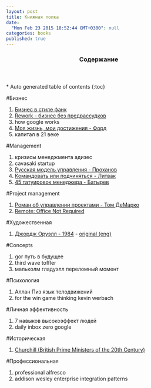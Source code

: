 ```yaml
---
layout: post
title: Книжная полка
date: 
  "Mon Feb 23 2015 18:52:44 GMT+0300": null
categories: books
published: true
---
```


<section id="table-of-contents" class="toc">
  <header>
    <h3>Содержание</h3>
  </header>
<div markdown="1">
*  Auto generated table of contents
{:toc}
</div>
</section><!-- /#table-of-contents -->

#Бизнес

1. [Бизнес в стиле фанк](http://www.litres.ru/yonas-ridderstrale/kell-nordstrem/biznes-v-stile-fank-kapital-plyashet-pod-dudku-talanta/)
2. [Rework - бизнес без предрассудков](http://www.litres.ru/dzheyson-frayd/devid-hensson/rework-biznes-bez-predrassudkov)
2. how google works
3. [Моя жизнь, мои достижения - Форд](http://www.litres.ru/genri-ford/moya-zhizn-moi-dostizheniya-4/)
4. капитал в 21 веке


#Management

1. кризисы менеджмента адизес
2. cavasaki startup
3. [Русская модель управления - Проханов](http://www.litres.ru/aleksandr-prohorov/russkaya-model-upravleniya/)
4. [Командовать или подчиняться - Литвак](http://www.ozon.ru/context/detail/id/3830563/)
5. [45 татуировок менеджера - Батырев](http://www.litres.ru/maksim-batyrev/45-tatuirovok-menedzhera-pravila-rossiyskogo-rukovoditelya-2/)

#Project management

1. [Роман об управлении проектами - Том ДеМарко](http://www.litres.ru/tom-demarko/deadline-roman-ob-upravlenii-proektami/5631320/)
2. [Remote: Office Not Required](http://www.amazon.com/dp/B00CZ7OC46)



#Художественная

1. [Джордж Оруэлл - 1984](http://www.litres.ru/dzhordzh-oruell/1984/) - [original (eng)](https://archive.org/details/ost-english-1984-george-orwell-1937-dystopia)

#Concepts

1. gor путь в будущее
2. third wave toffler
3. мальколм гладуэлл переломный момент

#Психология

1. Аллан Пиз язык телодвижений
2. for the win game thinking kevin werbach


#Личная эффективность

1. 7 навыков высокоэффект людей
2. daily inbox zero google

#Историческая

1. [Churchill (British Prime Ministers of the 20th Century) ](https://www.goodreads.com/book/show/3014252-churchill)

#Профессиональная

1. professional alfresco
2. addison wesley enterprise integration patterns

